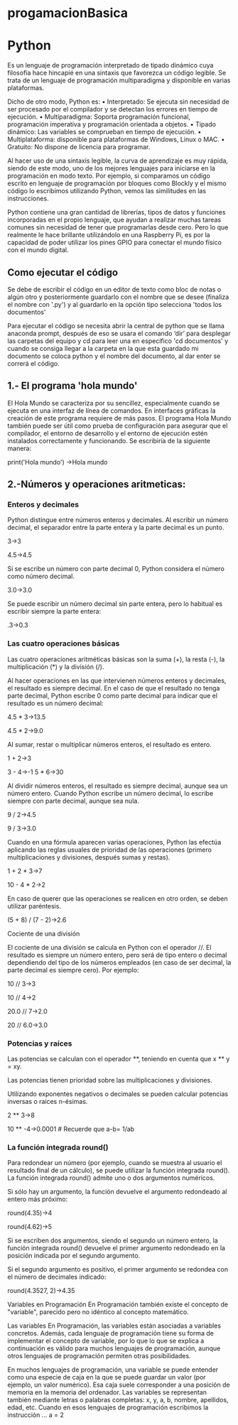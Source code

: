 # progamacionBasica

# Python

Es un lenguaje de programación interpretado de tipado dinámico cuya filosofía hace hincapié en una sintaxis que favorezca un código legible. Se trata de un lenguaje de programación multiparadigma y disponible en varias plataformas.

Dicho de otro modo, Python es:
•	Interpretado: Se ejecuta sin necesidad de ser procesado por el compilador y se detectan los errores en tiempo de ejecución.
•	Multiparadigma: Soporta programación funcional, programación imperativa y programación orientada a objetos.
•	Tipado dinámico: Las variables se comprueban en tiempo de ejecución.
•	Multiplataforma: disponible para plataformas de Windows, Linux o MAC.
•	Gratuito: No dispone de licencia para programar.
 
Al hacer uso de una sintaxis legible, la curva de aprendizaje es muy rápida, siendo de este modo, uno de los mejores lenguajes para iniciarse en la programación en modo texto. Por ejemplo, si comparamos un código escrito en lenguaje de programación por bloques como Blockly y el mismo código lo escribimos utilizando Python, vemos las similitudes en las instrucciones.

Python contiene una gran cantidad de librerías, tipos de datos y funciones incorporadas en el propio lenguaje, que ayudan a realizar muchas tareas comunes sin necesidad de tener que programarlas desde cero. Pero lo que realmente le hace brillante utilizándolo en una Raspberry Pi, es por la capacidad de poder utilizar los pines GPIO para conectar el mundo físico con el mundo digital.

## Como ejecutar el código

Se debe de escribir el código en un editor de texto como bloc de notas o algún otro y posteriormente guardarlo con el nombre que se desee (finaliza el nombre con '.py') y al guardarlo en la opción tipo selecciona 'todos los documentos'

Para ejecutar el código se necesita abrir la central de python que se llama anaconda prompt, después de eso se usara el comando ‘dir’ para desplegar las carpetas del equipo y cd para leer una en específico 'cd documentos' y cuando se consiga llegar a la carpeta en la que esta guardado mi documento se coloca python y el nombre del documento, al dar enter se correrá el código.


## 1.- El programa 'hola mundo'

El Hola Mundo se caracteriza por su sencillez, especialmente cuando se ejecuta en una interfaz de línea de comandos. En interfaces gráficas la creación de este programa requiere de más pasos.
El programa Hola Mundo también puede ser útil como prueba de configuración para asegurar que el compilador, el entorno de desarrollo y el entorno de ejecución estén instalados correctamente y funcionando.
Se escribiría de la siguiente manera:

print('Hola mundo')  ->Hola mundo

## 2.-Números y operaciones aritmeticas:

### Enteros y decimales

Python distingue entre números enteros y decimales. Al escribir un número decimal, el separador entre la parte entera y la parte decimal es un punto.

3->3

4.5->4.5

Si se escribe un número con parte decimal 0, Python considera el número como número decimal.

3.0->3.0

Se puede escribir un número decimal sin parte entera, pero lo habitual es escribir siempre la parte entera:

.3->0.3

### Las cuatro operaciones básicas

Las cuatro operaciones aritméticas básicas son la suma (+), la resta (-), la multiplicación (*) y la división (/).

Al hacer operaciones en las que intervienen números enteros y decimales, el resultado es siempre decimal. En el caso de que el resultado no tenga parte decimal, Python escribe 0 como parte decimal para indicar que el resultado es un número decimal:

4.5 * 3->13.5

4.5 * 2->9.0

Al sumar, restar o multiplicar números enteros, el resultado es entero.

1 + 2->3

3 - 4->-1
5 * 6->30

Al dividir números enteros, el resultado es siempre decimal, aunque sea un número entero. Cuando Python escribe un número decimal, lo escribe siempre con parte decimal, aunque sea nula.

9 / 2->4.5

9 / 3->3.0

Cuando en una fórmula aparecen varias operaciones, Python las efectúa aplicando las reglas usuales de prioridad de las operaciones (primero multiplicaciones y divisiones, después sumas y restas).

1 + 2 * 3->7

10 - 4 * 2->2

En caso de querer que las operaciones se realicen en otro orden, se deben utilizar paréntesis.

(5 + 8) / (7 - 2)->2.6

Cociente de una división

El cociente de una división se calcula en Python con el operador //. El resultado es siempre un número entero, pero será de tipo entero o decimal dependiendo del tipo de los números empleados (en caso de ser decimal, la parte decimal es siempre cero). Por ejemplo:

10 // 3->3

10 // 4->2

20.0 // 7->2.0

20 // 6.0->3.0

### Potencias y raíces

Las potencias se calculan con el operador **, teniendo en cuenta que x ** y = xy.

Las potencias tienen prioridad sobre las multiplicaciones y divisiones.

Utilizando exponentes negativos o decimales se pueden calcular potencias inversas o raíces n-ésimas.

 
2 ** 3->8

10 ** -4->0.0001           # Recuerde que a-b= 1/ab

### La función integrada round()

Para redondear un número (por ejemplo, cuando se muestra al usuario el resultado final de un cálculo), se puede utilizar la función integrada round(). La función integrada round() admite uno o dos argumentos numéricos.

Si sólo hay un argumento, la función devuelve el argumento redondeado al entero más próximo:

round(4.35)->4

round(4.62)->5

Si se escriben dos argumentos, siendo el segundo un número entero, la función integrada round() devuelve el primer argumento redondeado en la posición indicada por el segundo argumento.

Si el segundo argumento es positivo, el primer argumento se redondea con el número de decimales indicado:

round(4.3527, 2)->4.35

Variables en Programación
En Programación también existe el concepto de "variable", parecido pero no idéntico al concepto matemático.

Las variables
En Programación, las variables están asociadas a variables concretos. Además, cada lenguaje de programación tiene su forma de implementar el concepto de variable, por lo que lo que se explica a continuación es válido para muchos lenguajes de programación, aunque otros lenguajes de programación permiten otras posibilidades.


En muchos lenguajes de programación, una variable se puede entender como una especie de caja en la que se puede guardar un valor (por ejemplo, un valor numérico). Esa caja suele corresponder a una posición de memoria en la memoria del ordenador.
Las variables se representan también mediante letras o palabras completas: x, y, a, b, nombre, apellidos, edad, etc.
Cuando en esos lenguajes de programación escribimos la instrucción ...
a = 2
